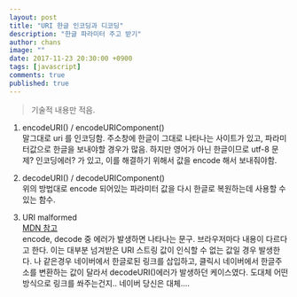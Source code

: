 ```yaml
---
layout: post
title: "URI 한글 인코딩과 디코딩"
description: "한글 파라미터 주고 받기"
author: chans
image: ""
date: 2017-11-23 20:30:00 +0900
tags: [javascript]
comments: true
published: true
---
```


> 기술적 내용만 적음. 

1. encodeURI() / encodeURIComponent()  
	말그대로 uri 를 인코딩함. 주소창에 한글이 그대로 나타나는 사이트가 있고, 파라미터값으로 한글을 보내야할 경우가 많음. 하지만 영어가 아닌 한글이므로 utf-8 문제? 인코딩에러? 가 있고, 이를 해결하기 위해서 값을 encode 해서 보내줘야함. 
	
2. decodeURI() / decodeURIComponent()  
	위의 방법대로 encode 되어있는 파라미터 값을 다시 한글로 복원하는데 사용할 수 있는 함수. 
	
3. URI malformed  
	[MDN 참고](https://developer.mozilla.org/en-US/docs/Web/JavaScript/Reference/Errors/Malformed_URI)  
	encode, decode 중 에러가 발생하면 나타나는 문구. 브라우저마다 내용이 다르다고 한다. 이는 대부분 넘겨받은 URI 스트링 값이 인식할 수 없는 값일 경우 발생한다. 나 같은경우 네이버에서 한글로된 링크를 삽입하고, 클릭시 네이버에서 한글주소를 변환하는 값이 달라서 decodeURI()에러가 발생하던 케이스였다. 도대체 어떤 방식으로 링크를 쏴주는건지.. 네이버 당신은 대체.... 


<!-- ![modernizr logo](/20171017-2.png) -->






